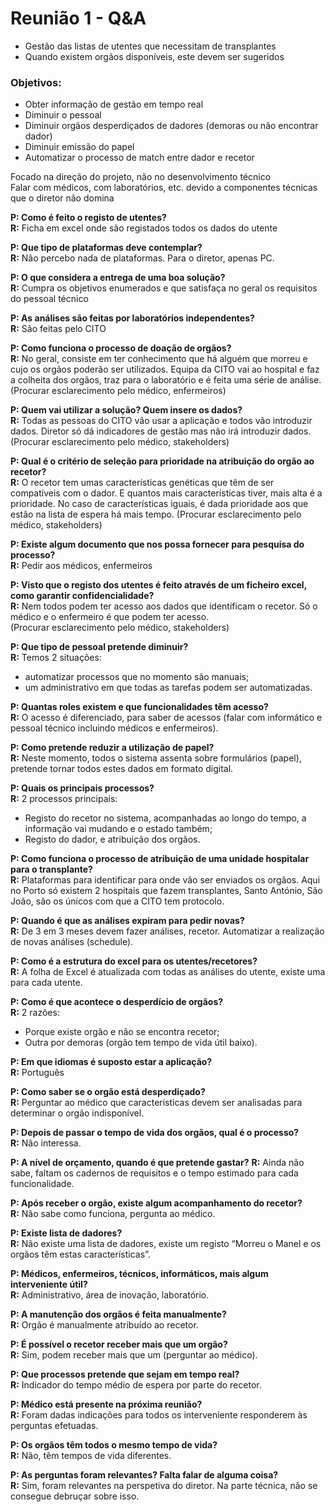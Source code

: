 # Reunião 1 - Q&A

- Gestão das listas de utentes que necessitam de transplantes
- Quando existem orgãos disponíveis, este devem ser sugeridos

### Objetivos:

- Obter informação de gestão em tempo real
- Diminuir o pessoal
- Diminuir orgãos desperdiçados de dadores (demoras ou não encontrar dador)
- Diminuir emissão do papel
- Automatizar o processo de match entre dador e recetor

Focado na direção do projeto, não no desenvolvimento técnico  
Falar com médicos, com laboratórios, etc. devido a componentes técnicas que o diretor não domina

**P: Como é feito o registo de utentes?**  
**R:** Ficha em excel onde são registados todos os dados do utente

**P: Que tipo de plataformas deve contemplar?**  
**R:** Não percebo nada de plataformas. Para o diretor, apenas PC.

**P: O que considera a entrega de uma boa solução?**  
**R:** Cumpra os objetivos enumerados e que satisfaça no geral os requisitos do pessoal técnico

**P: As análises são feitas por laboratórios independentes?**  
**R:** São feitas pelo CITO

**P: Como funciona o processo de doação de orgãos?**  
**R:** No geral, consiste em ter conhecimento que há alguém que morreu e cujo os orgãos poderão ser utilizados. Equipa da CITO vai ao hospital e faz a colheita dos orgãos, traz para o laboratório e é feita uma série de análise. (Procurar esclarecimento pelo médico, enfermeiros)

**P: Quem vai utilizar a solução? Quem insere os dados?**  
**R:** Todas as pessoas do CITO vão usar a aplicação e todos vão introduzir dados. Diretor só dá indicadores de gestão mas não irá introduzir dados. (Procurar esclarecimento pelo médico, stakeholders)

**P: Qual é o critério de seleção para prioridade na atribuição do orgão ao recetor?**  
**R:** O recetor tem umas características genéticas que têm de ser compatíveis com o dador. E quantos mais características tiver, mais alta é a prioridade. No caso de características iguais, é dada prioridade aos que estão na lista de espera há mais tempo. (Procurar esclarecimento pelo médico, stakeholders)

**P: Existe algum documento que nos possa fornecer para pesquisa do processo?**  
**R:** Pedir aos médicos, enfermeiros

**P: Visto que o registo dos utentes é feito através de um ficheiro excel, como garantir confidencialidade?**  
**R:** Nem todos podem ter acesso aos dados que identificam o recetor. Só o médico e o enfermeiro é que podem ter acesso.  
(Procurar esclarecimento pelo médico, stakeholders)

**P: Que tipo de pessoal pretende diminuir?**  
**R:** Temos 2 situações:

- automatizar processos que no momento são manuais;
- um administrativo em que todas as tarefas podem ser automatizadas.

**P: Quantas roles existem e que funcionalidades têm acesso?**  
**R:** O acesso é diferenciado, para saber de acessos (falar com informático e pessoal técnico incluindo médicos e enfermeiros).

**P: Como pretende reduzir a utilização de papel?**  
**R:** Neste momento, todos o sistema assenta sobre formulários (papel), pretende tornar todos estes dados em formato digital.

**P: Quais os principais processos?**  
**R:** 2 processos principais:

- Registo do recetor no sistema, acompanhadas ao longo do tempo, a informação vai mudando e o estado também;
- Registo do dador, e atribuição dos orgãos.

**P: Como funciona o processo de atribuição de uma unidade hospitalar para o transplante?**  
**R:** Plataformas para identificar para onde vão ser enviados os orgãos. Aqui no Porto só existem 2 hospitais que fazem transplantes, Santo António, São João, são os únicos com que a CITO tem protocolo.

**P: Quando é que as análises expiram para pedir novas?**  
**R:** De 3 em 3 meses devem fazer análises, recetor. Automatizar a realização de novas análises (schedule).

**P: Como é a estrutura do excel para os utentes/recetores?**  
**R:** A folha de Excel é atualizada com todas as análises do utente, existe uma para cada utente.

**P: Como é que acontece o desperdício de orgãos?**  
**R:** 2 razões:

- Porque existe orgão e não se encontra recetor;
- Outra por demoras (orgão tem tempo de vida útil baixo).

**P: Em que idiomas é suposto estar a aplicação?**  
**R:** Português

**P: Como saber se o orgão está desperdiçado?**  
**R:** Perguntar ao médico que características devem ser analisadas para determinar o orgão indisponível.

**P: Depois de passar o tempo de vida dos orgãos, qual é o processo?**  
**R:** Não interessa.

**P: A nível de orçamento, quando é que pretende gastar?**
**R:** Ainda não sabe, faltam os cadernos de requisitos e o tempo estimado para cada funcionalidade.

**P: Após receber o orgão, existe algum acompanhamento do recetor?**  
**R:** Não sabe como funciona, pergunta ao médico.

**P: Existe lista de dadores?**  
**R:** Não existe uma lista de dadores, existe um registo “Morreu o Manel e os orgãos têm estas características”.

**P: Médicos, enfermeiros, técnicos, informáticos, mais algum interveniente útil?**  
**R:** Administrativo, área de inovação, laboratório.

**P: A manutenção dos orgãos é feita manualmente?**  
**R:** Orgão é manualmente atribuído ao recetor.

**P: É possível o recetor receber mais que um orgão?**  
**R:** Sim, podem receber mais que um (perguntar ao médico).

**P: Que processos pretende que sejam em tempo real?**  
**R:** Indicador do tempo médio de espera por parte do recetor.

**P: Médico está presente na próxima reunião?**  
**R:** Foram dadas indicações para todos os interveniente responderem às perguntas efetuadas.

**P: Os orgãos têm todos o mesmo tempo de vida?**  
**R:** Não, têm tempos de vida diferentes.

**P: As perguntas foram relevantes? Falta falar de alguma coisa?**  
**R:** Sim, foram relevantes na perspetiva do diretor. Na parte técnica, não se consegue debruçar sobre isso.
